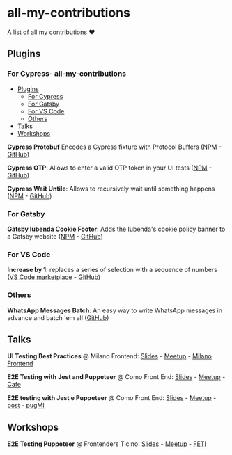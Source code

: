 # all-my-contributions
A list of all my contributions ❤️

## Plugins
### For Cypress- [all-my-contributions](#all-my-contributions)
  - [Plugins](#plugins)
    - [For Cypress](#for-cypress)
    - [For Gatsby](#for-gatsby)
    - [For VS Code](#for-vs-code)
    - [Others](#others)
  - [Talks](#talks)
  - [Workshops](#workshops)

**Cypress Protobuf**
Encodes a Cypress fixture with Protocol Buffers ([NPM](https://www.npmjs.com/package/cypress-protobuf) - [GitHub](https://github.com/NoriSte/cypress-protobuf))

**Cypress OTP**: Allows to enter a valid OTP token in your UI tests ([NPM]([xxxxx](https://www.npmjs.com/package/cypress-otp)) - [GitHub]([xxxxxx](https://github.com/NoriSte/cypress-otp)))

**Cypress Wait Untile**: 
Allows to recursively wait until something happens ([NPM](https://www.npmjs.com/package/cypress-wait-until) - [GitHub](https://github.com/NoriSte/cypress-wait-until))

### For Gatsby

**Gatsby Iubenda Cookie Footer**: 
Adds the Iubenda's cookie policy banner to a Gatsby website
([NPM](https://www.npmjs.com/package/gatsby-plugin-iubenda-cookie-footer) -
[GitHub](https://github.com/NoriSte/gatsby-plugin-iubenda-cookie-footer))

### For VS Code

**Increase by 1**: replaces a series of selection with a sequence of numbers ([VS Code marketplace]([xxxxx](https://marketplace.visualstudio.com/items?itemName=noriste.increase-by-1)) - [GitHub]([xxxxxx](https://github.com/NoriSte/increase-by-1)))

### Others

**WhatsApp Messages Batch**: An easy way to write WhatsApp messages in advance and batch 'em all ([GitHub]([xxxxxx](https://github.com/NoriSte/whatsapp-messages-batch)))

## Talks

**UI Testing
Best Practices** @ Milano Frontend:
[Slides](https://slides.com/noriste/milano-frontend-ui-testing-best-practices#/) -
[Meetup](https://www.meetup.com/it-IT/milano-front-end/events/256620617/) - [Milano Frontend](https://www.meetup.com/it-IT/milano-front-end/)

**E2E Testing with Jest and Puppeteer** @ Como Front End:
[Slides](https://slides.com/noriste/e2e-testing-workshop-cafe#/) -
[Meetup](https://www.meetup.com/it-IT/Como-and-Frontend-CaFE/events/259556783/) - [Cafe](https://www.meetup.com/it-IT/Como-and-Frontend-CaFE/)

**E2E testing with Jest e Puppeteer** @ Como Front End:
[Slides](https://slides.com/noriste/e2e-testing-talk-grusp#/) -
[Meetup](https://www.meetup.com/it-IT/MilanoPHP/events/256407565/) - [post](https://milano.grusp.org/2018/12/e2e-testing-con-jest-e-puppeteer/) - [pugMI](https://milano.grusp.org)

## Workshops

**E2E Testing Puppeteer** @ Frontenders Ticino:
[Slides](https://slides.com/noriste/e2e-testing-workshop-cafe#/) -
[Meetup](https://www.meetup.com/it-IT/Como-and-Frontend-CaFE/events/259556783/) - [FETI](http://www.frontenders.ch)
